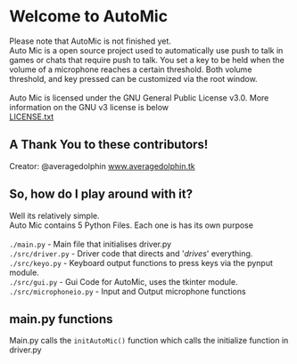 # Welcome to AutoMic
Please note that AutoMic is not finished yet.
<br>
Auto Mic is a open source project used to automatically use push to talk in games or chats that require push to talk. You set a 
key to be held when the volume of a microphone reaches a certain threshold. Both volume threshold, and key pressed can be customized via the root window.
<br>
<br>
Auto Mic is licensed under the GNU General Public License v3.0. More information on the GNU v3 license is 
below<br>
[LICENSE.txt](./LICENSE.txt)
<br>

## A Thank You to these contributors!
Creator:
@averagedolphin 
www.averagedolphin.tk

## So, how do I play around with it?

Well its relatively simple.
<br>
Auto Mic contains 5 Python Files. Each one is has its own purpose <br> 
<br>
`./main.py` - Main file that initialises driver.py <br>
`./src/driver.py` - Driver code that directs and '_drives_' everything. <br>
`./src/keyo.py` - Keyboard output functions to press keys via the pynput module. <br>
`./src/gui.py` - Gui Code for AutoMic, uses the tkinter module. <br>
`./src/microphoneio.py` - Input and Output microphone functions

## main.py functions
Main.py calls the `initAutoMic()` function which calls the initialize function in driver.py

